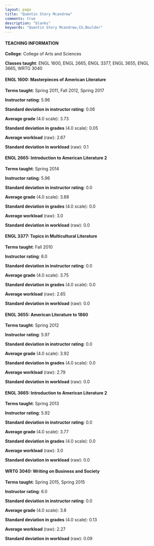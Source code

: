 ```yaml
---
layout: page
title: "Quentin Story Mcandrew" 
comments: true
description: "blanks"
keywords: "Quentin Story Mcandrew,CU,Boulder"
---
```

<head>
<script src="https://ajax.googleapis.com/ajax/libs/jquery/2.1.3/jquery.min.js"></script>
<script src="https://dl.dropboxusercontent.com/s/pc42nxpaw1ea4o9/highcharts.js?dl=0"></script>
<!-- <script src="../assets/js/highcharts.js"></script> -->
<style type="text/css">@font-face {
	font-family: "Bebas Neue";
	src: url(https://www.filehosting.org/file/details/544349/BebasNeue Regular.otf) format("opentype");
	}
	h1.Bebas { 
		font-family: "Bebas Neue", Verdana, Tahoma;
	}
</style>
</head>
	   
#### TEACHING INFORMATION

**College**: College of Arts and Sciences

**Classes taught**: ENGL 1600, ENGL 2665, ENGL 3377, ENGL 3655, ENGL 3665, WRTG 3040

#### ENGL 1600: Masterpieces of American Literature

**Terms taught**: Spring 2011, Fall 2012, Spring 2017

**Instructor rating**: 5.96

**Standard deviation in instructor rating**: 0.06

**Average grade** (4.0 scale): 3.73

**Standard deviation in grades** (4.0 scale): 0.05

**Average workload** (raw): 2.67

**Standard deviation in workload** (raw): 0.1

#### ENGL 2665: Introduction to American Literature 2

**Terms taught**: Spring 2014

**Instructor rating**: 5.96

**Standard deviation in instructor rating**: 0.0

**Average grade** (4.0 scale): 3.88

**Standard deviation in grades** (4.0 scale): 0.0

**Average workload** (raw): 3.0

**Standard deviation in workload** (raw): 0.0

#### ENGL 3377: Topics in Multicultural Literature

**Terms taught**: Fall 2010

**Instructor rating**: 6.0

**Standard deviation in instructor rating**: 0.0

**Average grade** (4.0 scale): 3.75

**Standard deviation in grades** (4.0 scale): 0.0

**Average workload** (raw): 2.65

**Standard deviation in workload** (raw): 0.0

#### ENGL 3655: American Literature to 1860

**Terms taught**: Spring 2012

**Instructor rating**: 5.97

**Standard deviation in instructor rating**: 0.0

**Average grade** (4.0 scale): 3.92

**Standard deviation in grades** (4.0 scale): 0.0

**Average workload** (raw): 2.79

**Standard deviation in workload** (raw): 0.0

#### ENGL 3665: Introduction to American Literature 2

**Terms taught**: Spring 2013

**Instructor rating**: 5.92

**Standard deviation in instructor rating**: 0.0

**Average grade** (4.0 scale): 3.77

**Standard deviation in grades** (4.0 scale): 0.0

**Average workload** (raw): 3.0

**Standard deviation in workload** (raw): 0.0

#### WRTG 3040: Writing on Business and Society

**Terms taught**: Spring 2015, Spring 2015

**Instructor rating**: 6.0

**Standard deviation in instructor rating**: 0.0

**Average grade** (4.0 scale): 3.8

**Standard deviation in grades** (4.0 scale): 0.13

**Average workload** (raw): 2.27

**Standard deviation in workload** (raw): 0.09

